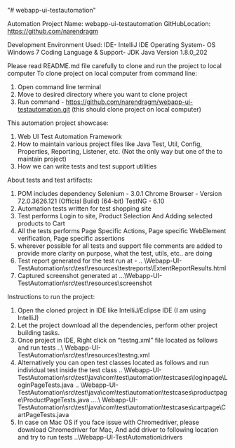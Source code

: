 "# webapp-ui-testautomation"

Automation Project Name: webapp-ui-testautomation
GitHubLocation: https://github.com/narendragm

Development Environment Used:
IDE- IntelliJ IDE
Operating System- OS Windows 7
Coding Language & Support- JDK Java Version 1.8.0_202

Please read README.md file carefully to clone and run the project to local computer
To clone project on local computer from command line:
1) Open command line terminal
2) Move to desired directory where you want to clone project
3) Run command -
https://github.com/narendragm/webapp-ui-testautomation.git
(this should clone project on local computer)

This automation project showcase:
1) Web UI  Test Automation Framework
2) How to maintain various project files like Java Test, Util, Config, Properties, Reporting, Listener, etc.
(Not the only way but one of the to maintain project)
3) How we can write tests and test support utilities

About tests and test artifacts:
1) POM includes dependency
Selenium  - 3.0.1
Chrome Browser - Version 72.0.3626.121 (Official Build) (64-bit)
TestNG - 6.10
1) Automation tests written for test shopping site
2) Test performs Login to site, Product Selection And Adding selected products to Cart
3) All the tests performs Page Specific Actions, Page specific WebElement verification, Page specific assertions
4) wherever possible for all tests and support file comments are added to provide more clarity on purpose, what the test, utils, etc.. are doing
5) Test report generated for the test run at -
.. \Webapp-UI-TestAutomation\src\test\resources\testreports\ExtentReportResults.html
6) Captured screenshot generated at
…\Webapp-UI-TestAutomation\src\test\resources\screenshot

Instructions to run the project:
1) Open the cloned project in IDE like IntelliJ/Eclipse IDE (I am using IntelliJ)
2) Let the project download all the dependencies, perform other project building tasks.
3) Once project in IDE, Right click on “testng.xml” file located as follows and run tests
..\ Webapp-UI-TestAutomation\src\test\resources\testng.xml
4) Alternatively you can open test classes located as follows and run individual test inside the test class
.. \Webapp-UI-TestAutomation\src\test\java\com\test\automation\testcases\loginpage\LoginPageTests.java
.. \Webapp-UI-TestAutomation\src\test\java\com\test\automation\testcases\productpage\ProductPageTests.java
….\ Webapp-UI-TestAutomation\src\test\java\com\test\automation\testcases\cartpage\CartPageTests.java
5) In case on Mac OS if you face issue with Chromedriver, please download Chromedriver for Mac,
And add driver to following location and try to run tests
..\Webapp-UI-TestAutomation\drivers